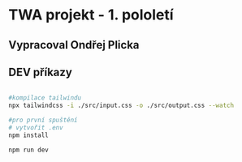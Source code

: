 # TWA projekt - 1. pololetí

## Vypracoval Ondřej Plicka

## DEV příkazy
```bash

#kompilace tailwindu
npx tailwindcss -i ./src/input.css -o ./src/output.css --watch

#pro první spuštění
# vytvořit .env
npm install

npm run dev

```